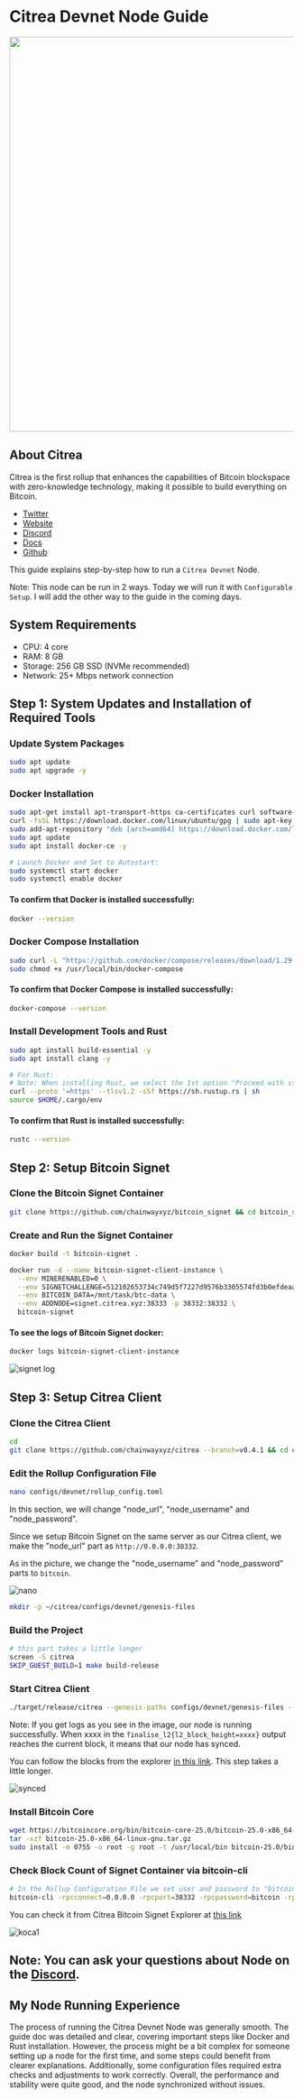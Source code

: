 # Citrea Devnet Node Guide

<img src="https://cryptoslate.com/wp-content/themes/cryptoslate-2020/imgresize/timthumb.php?src=https://cryptoslate.com/wp-content/uploads/2024/02/citrea-pr.jpg&w=700&h=367&q=75" width="700"/>

## About Citrea
Citrea is the first rollup that enhances the capabilities of Bitcoin blockspace with zero-knowledge technology, making it possible to build everything on Bitcoin.
* [Twitter](https://x.com/citrea_xyz)
* [Website](https://citrea.xyz/)
* [Discord](https://discord.gg/citrea)
* [Docs](https://docs.citrea.xyz/)
* [Github](https://github.com/chainwayxyz/citrea)

This guide explains step-by-step how to run a `Citrea Devnet` Node.

Note: This node can be run in 2 ways. Today we will run it with `Configurable Setup`. I will add the other way to the guide in the coming days. 

## System Requirements

- CPU: 4 core
- RAM: 8 GB
- Storage: 256 GB SSD (NVMe recommended)
- Network: 25+ Mbps network connection

## Step 1: System Updates and Installation of Required Tools

### Update System Packages
```bash
sudo apt update
sudo apt upgrade -y
```
### Docker Installation
```bash
sudo apt-get install apt-transport-https ca-certificates curl software-properties-common -y
curl -fsSL https://download.docker.com/linux/ubuntu/gpg | sudo apt-key add -
sudo add-apt-repository "deb [arch=amd64] https://download.docker.com/linux/ubuntu $(lsb_release -cs) stable"
sudo apt update
sudo apt install docker-ce -y

# Launch Docker and Set to Autostart:
sudo systemctl start docker
sudo systemctl enable docker
  ```
#### To confirm that Docker is installed successfully:
```bash
docker --version
  ```

### Docker Compose Installation
```bash
sudo curl -L "https://github.com/docker/compose/releases/download/1.29.2/docker-compose-$(uname -s)-$(uname -m)" -o /usr/local/bin/docker-compose
sudo chmod +x /usr/local/bin/docker-compose
  ```
#### To confirm that Docker Compose is installed successfully:
```bash
docker-compose --version
  ```
### Install Development Tools and Rust
```bash
sudo apt install build-essential -y
sudo apt install clang -y

# For Rust:
# Note: When installing Rust, we select the 1st option "Proceed with standard installation".
curl --proto '=https' --tlsv1.2 -sSf https://sh.rustup.rs | sh
source $HOME/.cargo/env
  ```

#### To confirm that Rust is installed successfully:
```bash
rustc --version
  ```

## Step 2: Setup Bitcoin Signet

### Clone the Bitcoin Signet Container
```bash
git clone https://github.com/chainwayxyz/bitcoin_signet && cd bitcoin_signet
```
### Create and Run the Signet Container
```bash
docker build -t bitcoin-signet .

docker run -d --name bitcoin-signet-client-instance \
  --env MINERENABLED=0 \
  --env SIGNETCHALLENGE=512102653734c749d5f7227d9576b3305574fd3b0efdeaa64f3d500f121bf235f0a43151ae \
  --env BITCOIN_DATA=/mnt/task/btc-data \
  --env ADDNODE=signet.citrea.xyz:38333 -p 38332:38332 \
  bitcoin-signet
```
#### To see the logs of Bitcoin Signet docker:
```bash
docker logs bitcoin-signet-client-instance
```
![signet log](https://github.com/kocality/citrea-node-guide/assets/69348404/c54bc983-1d17-47e7-be1f-541bdf28dcec)

## Step 3: Setup Citrea Client 

### Clone the Citrea Client 
```bash
cd
git clone https://github.com/chainwayxyz/citrea --branch=v0.4.1 && cd citrea
```
### Edit the Rollup Configuration File
```bash
nano configs/devnet/rollup_config.toml
```
In this section, we will change "node_url", "node_username" and "node_password".

Since we setup Bitcoin Signet on the same server as our Citrea client, we make the "node_url" part as `http://0.0.0.0:38332`. 

As in the picture, we change the "node_username" and "node_password" parts to `bitcoin`. 

![nano](https://github.com/kocality/citrea-node-guide/assets/69348404/887401d3-d961-48d3-a8be-e48bb2dcae9f)

```bash
mkdir -p ~/citrea/configs/devnet/genesis-files
```

### Build the Project
```bash
# this part takes a little longer
screen -S citrea
SKIP_GUEST_BUILD=1 make build-release
```
### Start Citrea Client
```bash
./target/release/citrea --genesis-paths configs/devnet/genesis-files --da-layer bitcoin --rollup-config-path configs/devnet/rollup_config.toml
```

Note: If you get logs as you see in the image, our node is running successfully. When xxxx in the `finalise_l2{l2_block_height=xxxx}` output reaches the current block, it means that our node has synced.

You can follow the blocks from the explorer [in this link](https://explorer.devnet.citrea.xyz/blocks). This step takes a little longer.

![synced](https://github.com/kocality/citrea-node-guide/assets/69348404/900f1300-043e-4943-b6f0-8a88a01cc641)

### Install Bitcoin Core
```bash
wget https://bitcoincore.org/bin/bitcoin-core-25.0/bitcoin-25.0-x86_64-linux-gnu.tar.gz
tar -xzf bitcoin-25.0-x86_64-linux-gnu.tar.gz
sudo install -m 0755 -o root -g root -t /usr/local/bin bitcoin-25.0/bin/*
```
### Check Block Count of Signet Container via bitcoin-cli
```bash
# In the Rollup Configuration File we set user and password to "bitcoin". so don't change it if you did it as in the manual here.
bitcoin-cli -rpcconnect=0.0.0.0 -rpcport=38332 -rpcpassword=bitcoin -rpcuser=bitcoin -signet getblockcount
```

You can check it from Citrea Bitcoin Signet Explorer at [this link](https://mempool.signet.citrea.xyz/)

![koca1](https://github.com/kocality/citrea-node-guide/assets/69348404/f3f4bd63-75c0-4c36-a29c-8e86328bc00e)

## Note: You can ask your questions about Node on the [Discord](https://discord.gg/citrea).

## My Node Running Experience
The process of running the Citrea Devnet Node was generally smooth. The guide doc was detailed and clear, covering important steps like Docker and Rust installation. However, the process might be a bit complex for someone setting up a node for the first time, and some steps could benefit from clearer explanations. Additionally, some configuration files required extra checks and adjustments to work correctly. Overall, the performance and stability were quite good, and the node synchronized without issues.

